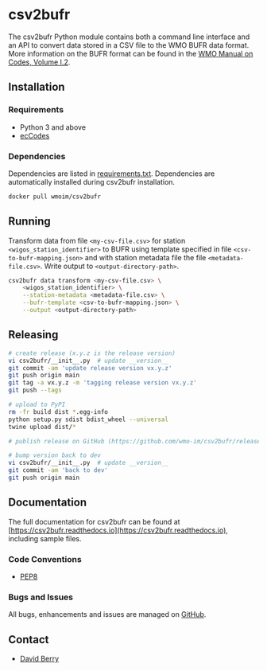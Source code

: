 # csv2bufr

The csv2bufr Python module contains both a command line interface and an API to convert data stored in a CSV file to the WMO BUFR data format.
More information on the BUFR format can be found in the [WMO Manual on Codes, Volume I.2](https://library.wmo.int/doc_num.php?explnum_id=10722).

## Installation

### Requirements
- Python 3 and above
- [ecCodes](https://confluence.ecmwf.int/display/ECC)

### Dependencies

Dependencies are listed in [requirements.txt](https://github.com/wmo-im/csv2bufr/blob/main/requirements.txt). Dependencies are automatically installed during csv2bufr installation.

```bash
docker pull wmoim/csv2bufr
```

## Running

Transform data from file ``<my-csv-file.csv>``  for station ``<wigos_station_identifier>`` to BUFR using template 
specified in file ``<csv-to-bufr-mapping.json>`` and with station metadata file the file ``<metadata-file.csv>``. 
Write output to ``<output-directory-path>``.

```bash
csv2bufr data transform <my-csv-file.csv> \
    <wigos_station_identifier> \
    --station-metadata <metadata-file.csv> \
    --bufr-template <csv-to-bufr-mapping.json> \
    --output <output-directory-path>
```

## Releasing

```bash
# create release (x.y.z is the release version)
vi csv2bufr/__init__.py  # update __version__
git commit -am 'update release version vx.y.z'
git push origin main
git tag -a vx.y.z -m 'tagging release version vx.y.z'
git push --tags

# upload to PyPI
rm -fr build dist *.egg-info
python setup.py sdist bdist_wheel --universal
twine upload dist/*

# publish release on GitHub (https://github.com/wmo-im/csv2bufr/releases/new)

# bump version back to dev
vi csv2bufr/__init__.py  # update __version__
git commit -am 'back to dev'
git push origin main
```
## Documentation

The full documentation for csv2bufr can be found at [https://csv2bufr.readthedocs.io](https://csv2bufr.readthedocs.io), including sample files.

### Code Conventions

* [PEP8](https://www.python.org/dev/peps/pep-0008)

### Bugs and Issues

All bugs, enhancements and issues are managed on [GitHub](https://github.com/wmo-im/csv2bufr/issues).

## Contact

* [David Berry](https://github.com/david-i-berry)
